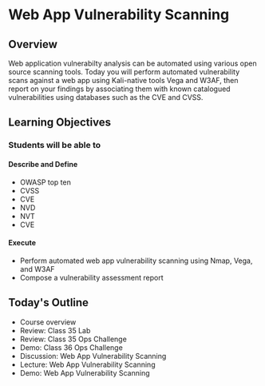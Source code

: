 # Web App Vulnerability Scanning

## Overview

Web application vulnerabilty analysis can be automated using various open source scanning tools. Today you will perform automated vulnerability scans against a web app using Kali-native tools Vega and W3AF, then report on your findings by associating them with known catalogued vulnerabilities using databases such as the CVE and CVSS.

## Learning Objectives

### Students will be able to

#### Describe and Define

- OWASP top ten
- CVSS
- CVE
- NVD
- NVT
- CVE

#### Execute

- Perform automated web app vulnerability scanning using Nmap, Vega, and W3AF
- Compose a vulnerability assessment report

## Today's Outline

- Course overview
- Review: Class 35 Lab
- Review: Class 35 Ops Challenge
- Demo: Class 36 Ops Challenge
- Discussion: Web App Vulnerability Scanning
- Lecture: Web App Vulnerability Scanning
- Demo: Web App Vulnerability Scanning

